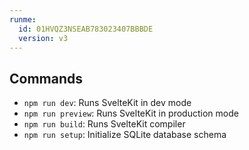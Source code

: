 ```yaml
---
runme:
  id: 01HVQZ3NSEAB783023407BBBDE
  version: v3
---
```


## Commands

- `npm run dev`: Runs SvelteKit in dev mode
- `npm run preview`: Runs SvelteKit in production mode
- `npm run build`: Runs SvelteKit compiler
- `npm run setup`: Initialize SQLite database schema
